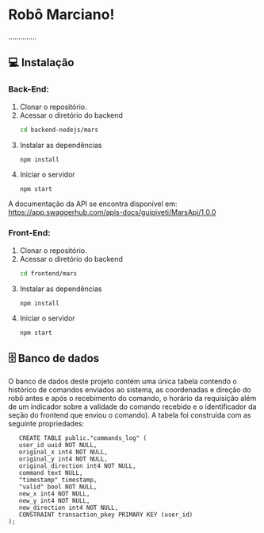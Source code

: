 # Robô Marciano!

..............

## :computer: Instalação
###  **Back-End**:

 1. Clonar o repositório.
 2. Acessar o diretório do backend
	  ``` bash
	cd backend-nodejs/mars
	```
3. Instalar as dependências
	  ``` bash
	npm install
	```
4. Iniciar o servidor
	  ``` 
	npm start
	```

A documentação da API se encontra disponível em: https://app.swaggerhub.com/apis-docs/guipiveti/MarsApi/1.0.0

###  **Front-End**:

 1. Clonar o repositório.
 2. Acessar o diretório do backend
	  ``` bash
	cd frontend/mars
	```
3. Instalar as dependências
	  ``` bash
	npm install
	```
4. Iniciar o servidor
	  ``` 
	npm start
	```
## :file_cabinet: Banco de dados
O banco de dados deste projeto contém uma única tabela contendo o histórico de comandos enviados ao sistema, as coordenadas e direção do robô antes e após o recebimento do comando, o horário da requisição além de um indicador sobre a validade do comando recebido e o identificador da seção do frontend que enviou o comando). A tabela foi construída com as seguinte propriedades:
 ``` 
	CREATE TABLE public."commands_log" (
	user_id uuid NOT NULL,
	original_x int4 NOT NULL,
	original_y int4 NOT NULL,
	original_direction int4 NOT NULL,
	command text NULL,
	"timestamp" timestamp,
	"valid" bool NOT NULL,
	new_x int4 NOT NULL,
	new_y int4 NOT NULL,
	new_direction int4 NOT NULL,
	CONSTRAINT transaction_pkey PRIMARY KEY (user_id)
);
```

